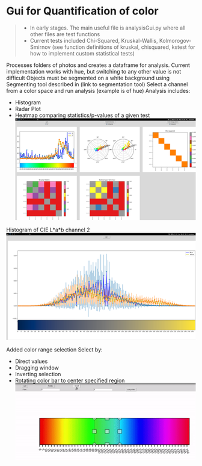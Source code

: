 # Gui for Quantification of color
> - In early stages. The main useful file is analysisGui.py where all other files are test functions
> - Current tests included Chi-Squared, Kruskal-Wallis, Kolmorogov-Smirnov (see function definitions of kruskal, chisquared, kstest for how to implement custom statistical tests)

Processes folders of photos and creates a dataframe for analysis. Current implementation works with hue, but switching to any other value is not difficult
Objects must be segmented on a white background using Segmenting tool described in (link to segmentation tool)
Select a channel from a color space and run analysis (example is of hue)
Analysis includes:
- Histogram
- Radar Plot
- Heatmap comparing statistics/p-values of a given test
![](screenshot.png)

Histogram of CIE L\*a\*b channel 2
![](cielab_000.png)


Added color range selection
Select by:
- Direct values
- Dragging window
- Inverting selection
- Rotating color bar to center specified region
![](colorselection.gif)


